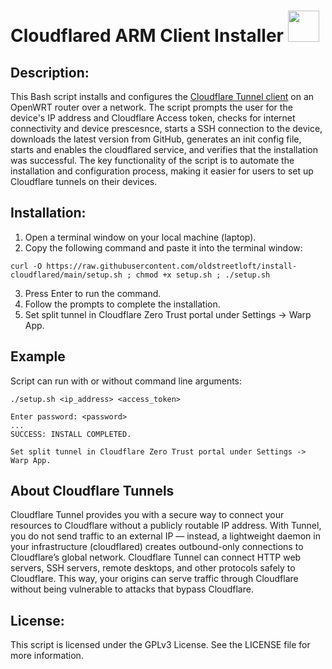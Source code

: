 # Cloudflared ARM Client Installer  <img src="https://user-images.githubusercontent.com/95660759/234452549-53925c8f-bc2f-4eaf-b2e1-8cf13d2adbe7.png" width="50" height="50">

## Description:
This Bash script installs and configures the [Cloudflare Tunnel client](https://github.com/cloudflare/cloudflared) on an OpenWRT router over a network. The script prompts the user for the device's IP address and Cloudflare Access token, checks for internet connectivity and device prescesnce, starts a SSH connection to the device, downloads the latest version from GitHub, generates an init config file, starts and enables the cloudflared service, and verifies that the installation was successful. The key functionality of the script is to automate the installation and configuration process, making it easier for users to set up Cloudflare tunnels on their devices.
## Installation:
1.  Open a terminal window on your local machine (laptop).
2.  Copy the following command and paste it into the terminal window:
```
curl -O https://raw.githubusercontent.com/oldstreetloft/install-cloudflared/main/setup.sh ; chmod +x setup.sh ; ./setup.sh
```
3.  Press Enter to run the command.
4.  Follow the prompts to complete the installation.
5.  Set split tunnel in Cloudflare Zero Trust portal under Settings -> Warp App.

## Example
Script can run with or without command line arguments:
```
./setup.sh <ip_address> <access_token>

Enter password: <password>
...
SUCCESS: INSTALL COMPLETED.

Set split tunnel in Cloudflare Zero Trust portal under Settings -> Warp App.

```
## About Cloudflare Tunnels
Cloudflare Tunnel provides you with a secure way to connect your resources to Cloudflare without a publicly routable IP address. With Tunnel, you do not send traffic to an external IP — instead, a lightweight daemon in your infrastructure (cloudflared) creates outbound-only connections to Cloudflare’s global network. Cloudflare Tunnel can connect HTTP web servers, SSH servers, remote desktops, and other protocols safely to Cloudflare. This way, your origins can serve traffic through Cloudflare without being vulnerable to attacks that bypass Cloudflare.
## License:
This script is licensed under the GPLv3 License. See the LICENSE file for more information.
